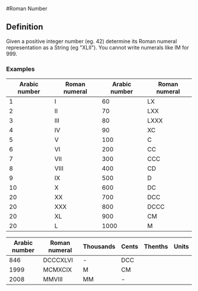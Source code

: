 #Roman Number
## Definition
Given a positive integer number (eg. 42) determine its Roman numeral representation as a String (eg "XLII"). You cannot write numerals like IM for 999.

### Examples

| Arabic number | Roman numeral  | Arabic number | Roman numeral  | 
| ------------- | -------------- | ------------- | -------------- | 
| 1 | I              | 60            | LX             | 
| 2 |        II      |       70	     |       LXX      | 
| 3 |        III     |       80	     |       LXXX     | 
| 4       |        IV      |       90      |       XC       | 
| 5       |        V	     |       100     |       C        | 
| 6       |        VI	     |       200     |       CC       | 
| 7       |        VII     |       300     |       CCC      | 
| 8       |        VIII    |       400     |       CD       | 
|       9       |        IX	     |       500     |       D        | 
|      10       |        X	     |       600     |       DC       | 
|      20       |        XX	     |       700     |       DCC      | 
|      20       |        XXX     |       800     |       DCCC     | 
|      20       |        XL      |       900     |       CM       | 
|      20       |        L	     |       1000    |       M        | 


| Arabic number | Roman numeral | Thousands     | Cents         | Thenths       | Units         |
| ------------- | ------------- | ------------- | ------------- | ------------- | ------------- |
|       846     |  DCCCXLVI	    |       -	    |       DCC      |               |               |
|      1999     |  MCMXCIX      |       M	    |       CM     |               |               | 
|      2008     |  MMVIII       |       MM	    |       -    |               |               |

